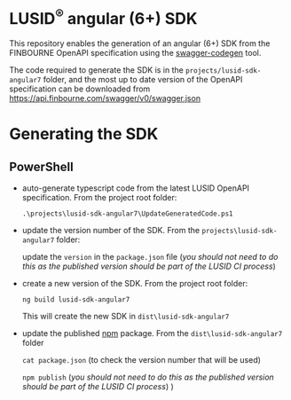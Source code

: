 # LUSID<sup>®</sup> angular (6+) SDK

This repository enables the generation of an angular (6+) SDK from the FINBOURNE OpenAPI specification using the [swagger-codegen](https://github.com/swagger-api/swagger-codegen) tool.

The code required to generate the SDK is in the `projects/lusid-sdk-angular7` folder, and the most up to date version of the OpenAPI specification can be downloaded from https://api.finbourne.com/swagger/v0/swagger.json

# Generating the SDK

## PowerShell

* auto-generate typescript code from the latest LUSID OpenAPI specification. From the project root folder:

    `.\projects\lusid-sdk-angular7\UpdateGeneratedCode.ps1`

* update the version number of the SDK. From the `projects\lusid-sdk-angular7` folder:

    update the `version` in the `package.json` file (*_you should not need to do this as the published version should be part of the LUSID CI process_*)

* create a new version of the SDK. From the project root folder:

    `ng build lusid-sdk-angular7`

    This will create the new SDK in `dist\lusid-sdk-angular7`

* update the published [npm](https://preview.npmjs.com/package/@finbourne/lusid-sdk-angular7) package. From the `dist\lusid-sdk-angular7` folder 

    `cat package.json` (to check the version number that will be used)

    `npm publish` (*_you should not need to do this as the published version should be part of the LUSID CI process_*)
)

